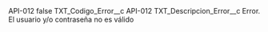 <?xml version="1.0" encoding="UTF-8"?>
<CustomMetadata xmlns="http://soap.sforce.com/2006/04/metadata" xmlns:xsi="http://www.w3.org/2001/XMLSchema-instance" xmlns:xsd="http://www.w3.org/2001/XMLSchema">
    <label>API-012</label>
    <protected>false</protected>
    <values>
        <field>TXT_Codigo_Error__c</field>
        <value xsi:type="xsd:string">API-012</value>
    </values>
    <values>
        <field>TXT_Descripcion_Error__c</field>
        <value xsi:type="xsd:string">Error. El usuario y/o contraseña no es válido</value>
    </values>
</CustomMetadata>
